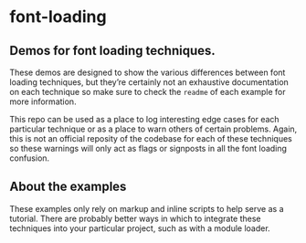 # font-loading

## Demos for font loading techniques.

These demos are designed to show the various differences between font loading techniques, but they’re certainly not an exhaustive documentation on each technique so make sure to check the `readme` of each example for more information.

This repo can be used as a place to log interesting edge cases for each particular technique or as a place to warn others of certain problems. Again, this is not an official reposity of the codebase for each of these techniques so these warnings will only act as flags or signposts in all the font loading confusion.


## About the examples

These examples only rely on markup and inline scripts to help serve as a tutorial. There are probably better ways in which to integrate these techniques into your particular project, such as with a module loader.